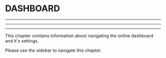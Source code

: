 # DASHBOARD
***
***
***

This chapter contains information about navigating the online dashboard and it's settings.

Please use the sidebar to navigate this chapter.